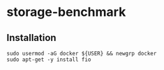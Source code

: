 # storage-benchmark

## Installation

```
sudo usermod -aG docker ${USER} && newgrp docker
sudo apt-get -y install fio
```